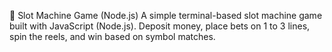 🎰 Slot Machine Game (Node.js)
A simple terminal-based slot machine game built with JavaScript (Node.js). Deposit money, place bets on 1 to 3 lines, spin the reels, and win based on symbol matches.
